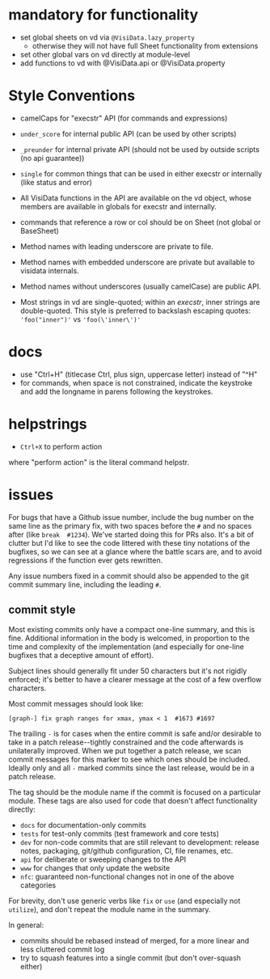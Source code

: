 # mandatory for functionality

- set global sheets on vd via `@VisiData.lazy_property`
   - otherwise they will not have full Sheet functionality from extensions
- set other global vars on vd directly at module-level
- add functions to vd with @VisiData.api or @VisiData.property

# Style Conventions

- camelCaps for "execstr" API (for commands and expressions)
- `under_score` for internal public API (can be used by other scripts)
- `_preunder` for internal private API (should not be used by outside scripts (no api guarantee))
- `single` for common things that can be used in either execstr or internally (like status and error)

- All VisiData functions in the API are available on the vd object, whose members are available in globals for execstr and internally.
- commands that reference a row or col should be on Sheet (not global or BaseSheet)


- Method names with leading underscore are private to file.
- Method names with embedded underscore are private but available to visidata internals.
- Method names without underscores (usually camelCase) are public API.
- Most strings in vd are single-quoted; within an *execstr*, inner strings are double-quoted.  This style is preferred to backslash escaping quotes: ``'foo("inner")'`` vs ``'foo(\'inner\')'``

# docs

- use "Ctrl+H" (titlecase Ctrl, plus sign, uppercase letter) instead of "^H"
- for commands, when space is not constrained, indicate the keystroke and add the longname in parens following the keystrokes.

# helpstrings

- `Ctrl+X` to perform action

 where "perform action" is the literal command helpstr.

# issues

For bugs that have a Github issue number, include the bug number on the same line as the primary fix, with two spaces before the `#` and no spaces after (like `break  #1234`).  We've started doing this for PRs also.  It's a bit of clutter but I'd like to see the code littered with these tiny notations of the bugfixes, so we can see at a glance where the battle scars are, and to avoid regressions if the function ever gets rewritten.

Any issue numbers fixed in a commit should also be appended to the git commit summary line, including the leading `#`.

## commit style

Most existing commits only have a compact one-line summary, and this is fine.
Additional information in the body is welcomed, in proportion to the time and complexity of the implementation (and especially for one-line bugfixes that a deceptive amount of effort).

Subject lines should generally fit under 50 characters but it's not rigidly enforced; it's better to have a clearer message at the cost of a few overflow characters.

Most commit messages should look like:

    [graph-] fix graph ranges for xmax, ymax < 1  #1673 #1697

The trailing `-` is for cases when the entire commit is safe and/or desirable to take in a patch release--tightly constrained and the code afterwards is unilaterally improved.
When we put together a patch release, we scan commit messages for this marker to see which ones should be included.
Ideally only and all `-` marked commits since the last release, would be in a patch release.

The tag should be the module name if the commit is focused on a particular module.
These tags are also used for code that doesn't affect functionality directly:

* `docs` for documentation-only commits
* `tests` for test-only commits (test framework and core tests)
* `dev` for non-code commits that are still relevant to development: release notes, packaging, git/github configuration, CI, file renames, etc.
* `api` for deliberate or sweeping changes to the API
* `www` for changes that only update the website
* `nfc`: guaranteed non-functional changes not in one of the above categories

For brevity, don't use generic verbs like `fix` or `use` (and especially not `utilize`), and don't repeat the module name in the summary.

In general:
   - commits should be rebased instead of merged, for a more linear and less cluttered commit log
   - try to squash features into a single commit (but don't over-squash either)
